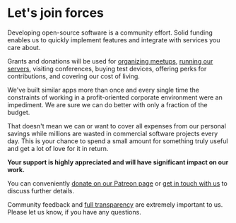 # Let's join forces

Developing open-source software is a community effort. Solid funding enables us to quickly implement features and integrate with services you care about.

Grants and donations will be used for [organizing meetups](https://github.com/photoprism/photoprism/wiki/Meetups), [running our servers](https://github.com/photoprism/photoprism/wiki/Infrastructure), visiting conferences, buying test devices, offering perks for contributions, and covering our cost of living.

We've built similar apps more than once and every single time the constraints of working in a profit-oriented corporate environment were an impediment. We are sure we can do better with only a fraction of the budget.

That doesn't mean we can or want to cover all expenses from our personal savings while millions are wasted in commercial software projects every day. This is your chance to spend a small amount for something truly useful and get a lot of love for it in return.

**Your support is highly appreciated and will have significant impact on our work.**

You can conveniently [donate on our Patreon page](https://www.patreon.com/photoprism) or [get in touch with us](mailto:hello@photoprism.org) to discuss further details.

Community feedback and [full transparency](https://github.com/photoprism/photoprism/wiki/Project-Status) are extremely important to us. Please let us know, if you have any questions.
